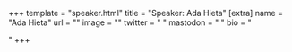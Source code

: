 +++
template = "speaker.html"
title = "Speaker: Ada Hieta"
[extra]
  name = "Ada Hieta"
  url = ""
  image = ""
  twitter = " "
  mastodon = " "
  bio = "<p></p>"
+++
